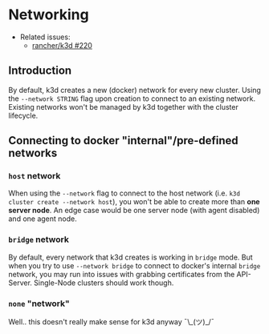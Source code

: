 # Networking

- Related issues:
  - [rancher/k3d #220](https://github.com/rancher/k3d/issues/220)

## Introduction

By default, k3d creates a new (docker) network for every new cluster.
Using the `--network STRING` flag upon creation to connect to an existing network.
Existing networks won't be managed by k3d together with the cluster lifecycle.

## Connecting to docker "internal"/pre-defined networks

### `host` network

When using the `--network` flag to connect to the host network (i.e. `k3d cluster create --network host`),
you won't be able to create more than **one server node**.
An edge case would be one server node (with agent disabled) and one agent node.

### `bridge` network

By default, every network that k3d creates is working in `bridge` mode.
But when you try to use `--network bridge` to connect to docker's internal `bridge` network, you may
run into issues with grabbing certificates from the API-Server. Single-Node clusters should work though.

### `none` "network"

Well.. this doesn't really make sense for k3d anyway ¯\\\_(ツ)\_/¯
